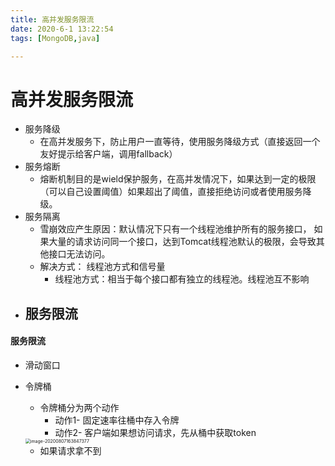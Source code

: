 ```yaml
---
title: 高并发服务限流
date: 2020-6-1 13:22:54
tags: [MongoDB,java]

---
```


# 高并发服务限流

- 服务降级
  - 在高并发服务下，防止用户一直等待，使用服务降级方式（直接返回一个友好提示给客户端，调用fallback）
- 服务熔断
  - 熔断机制目的是wield保护服务，在高并发情况下，如果达到一定的极限（可以自己设置阈值）如果超出了阈值，直接拒绝访问或者使用服务降级。
- 服务隔离
  - 雪崩效应产生原因：默认情况下只有一个线程池维护所有的服务接口， 如果大量的请求访问同一个接口，达到Tomcat线程池默认的极限，会导致其他接口无法访问。
  - 解决方式： 线程池方式和信号量 
    - 线程池方式：相当于每个接口都有独立的线程池。线程池互不影响
- 服务限流
  - 











#### 服务限流

- 滑动窗口

- 令牌桶

  - 令牌桶分为两个动作
    - 动作1- 固定速率往桶中存入令牌
    - 动作2- 客户端如果想访问请求，先从桶中获取token  

  <img src="https://gitee.com/guxiangfly/blogimage/raw/master/img/image-20200807163847377.png" alt="image-20200807163847377" style="zoom:50%;" />

  - 如果请求拿不到

